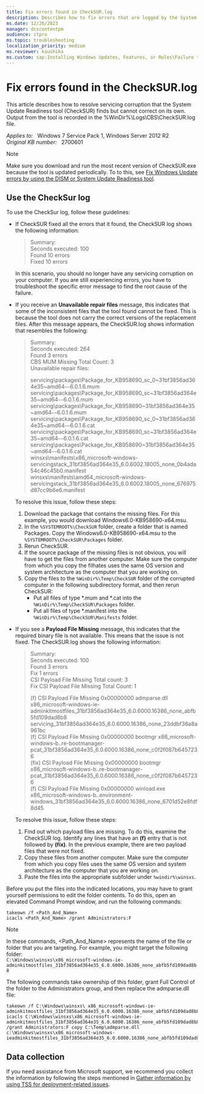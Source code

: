 ```yaml
---
title: Fix errors found in CheckSUR.log
description: Describes how to fix errors that are logged by the System Update Readiness tool (CheckSUR) but remain unresolved.
ms.date: 12/26/2023
manager: dcscontentpm
audience: itpro
ms.topic: troubleshooting
localization_priority: medium
ms.reviewer: kaushika
ms.custom: sap:Installing Windows Updates, Features, or Roles\Failure to install Windows Updates, csstroubleshoot
---
```

# Fix errors found in the CheckSUR.log

This article describes how to resolve servicing corruption that the System Update Readiness tool (CheckSUR) finds but cannot correct on its own. Output from the tool is recorded in the %WinDir%\Logs\CBS\CheckSUR.log file.

_Applies to:_ &nbsp; Windows 7 Service Pack 1, Windows Server 2012 R2  
_Original KB number:_ &nbsp; 2700601

> [!NOTE]
> Make sure you download and run the most recent version of CheckSUR.exe because the tool is updated periodically. To to this, see [Fix Windows Update errors by using the DISM or System Update Readiness tool](../../windows-server/deployment/fix-windows-update-errors.md).

## Use the CheckSur log

To use the CheckSur log, follow these guidelines:

- If CheckSUR fixed all the errors that it found, the CheckSUR log shows the following information:

    > Summary:  
    Seconds executed: 100  
    Found 10 errors  
    Fixed 10 errors

    In this scenario, you should no longer have any servicing corruption on your computer. If you are still experiencing errors, you have to troubleshoot the specific error message to find the root cause of the failure.

- If you receive an **Unavailable repair files** message, this indicates that some of the inconsistent files that the tool found cannot be fixed. This is because the tool does not carry the correct versions of the replacement files. After this message appears, the CheckSUR.log shows information that resembles the following:

    > Summary:  
    Seconds executed: 264  
    Found 3 errors  
    CBS MUM Missing Total Count: 3  
    Unavailable repair files:
    >
    > servicing\packages\Package_for_KB958690_sc_0~31bf3856ad364e35~amd64`~~`6.0.1.6.mum  
    servicing\packages\Package_for_KB958690_sc~31bf3856ad364e35~amd64`~~`6.0.1.6.mum  
    servicing\packages\Package_for_KB958690~31bf3856ad364e35~amd64`~~`6.0.1.6.mum  
    servicing\packages\Package_for_KB958690_sc_0~31bf3856ad364e35~amd64`~~`6.0.1.6.cat  
    servicing\packages\Package_for_KB958690_sc~31bf3856ad364e35~amd64`~~`6.0.1.6.cat  
    servicing\packages\Package_for_KB958690~31bf3856ad364e35~amd64`~~`6.0.1.6.cat  
    winsxs\manifests\x86_microsoft-windows-servicingstack_31bf3856ad364e35_6.0.6002.18005_none_0b4ada54c46c45b0.manifest  
    winsxs\manifests\amd64_microsoft-windows-servicingstack_31bf3856ad364e35_6.0.6002.18005_none_676975d87cc9b6e6.manifest

    To resolve this issue, follow these steps:

    1. Download the package that contains the missing files. For this example, you would download Windows6.0-KB958690-x64.msu.
    2. In the `%SYSTEMROOT%\CheckSUR` folder, create a folder that is named Packages. Copy the Windows6.0-KB958690-x64.msu to the  `%SYSTEMROOT%\CheckSUR\Packages` folder.
    3. Rerun CheckSUR.
    4. If the source package of the missing files is not obvious, you will have to get the files from another computer. Make sure the computer from which you copy the filhates uses the same OS version and system architecture as the computer that you are working on.
    5. Copy the files to the `%WinDir%\Temp\CheckSUR` folder of the corrupted computer in the following subdirectory format, and then rerun CheckSUR:
        - Put all files of type *.mum and *.cat into the `%WinDir%\Temp\CheckSUR\Packages` folder.
        - Put all files of type *.manifest into the `%WinDir%\Temp\CheckSUR\Manifests` folder.

- If you see a **Payload File Missing** message, this indicates that the required binary file is not available. This means that the issue is not fixed. The CheckSUR.log shows the following information:

    > Summary:  
    Seconds executed: 100  
    Found 3 errors  
    Fix 1 errors  
    CSI Payload File Missing Total count: 3  
    Fix CSI Payload File Missing Total Count: 1
    >
    > (f) CSI Payload File Missing 0x00000000 admparse.dll x86_microsoft-windows-ie-adminkitmostfiles_31bf3856ad364e35_6.0.6000.16386_none_abfb5fd109dad8b8 servicing_31bf3856ad364e35_6.0.6000.16386_none_23ddbf36a8a961bc  
    (f) CSI Payload File Missing 0x00000000 bootmgr x86_microsoft-windows-b..re-bootmanager-pcat_31bf3856ad364e35_6.0.6000.16386_none_c0f2f087b6457236  
    (fix) CSI Payload File Missing 0x00000000 bootmgr x86_microsoft-windows-b..re-bootmanager-pcat_31bf3856ad364e35_6.0.6000.16386_none_c0f2f087b6457236  
    (f) CSI Payload File Missing 0x00000000 winload.exe x86_microsoft-windows-b..environment-windows_31bf3856ad364e35_6.0.6000.16386_none_6701d52e8fdf8d45

    To resolve this issue, follow these steps:

    1. Find out which payload files are missing. To do this, examine the CheckSUR log. Identify any lines that have an **(f)** entry that is not followed by **(fix)**. In the previous example, there are two payload files that were not fixed.
    2. Copy these files from another computer. Make sure the computer from which you copy files uses the same OS version and system architecture as the computer that you are working on.
    3. Paste the files into the appropriate subfolder under `%windir%\winsxs`.

Before you put the files into the indicated locations, you may have to grant yourself permissions to edit the folder contents. To do this, open an elevated Command Prompt window, and run the following commands:

```console
takeown /f <Path_And_Name>
icacls <Path_And_Name> /grant Administrators:F
```

> [!NOTE]
> In these commands, \<Path_And_Name> represents the name of the file or folder that you are targeting. For example, you might target the following folder:  
> `C:\Windows\winsxs\x86_microsoft-windows-ie-adminkitmostfiles_31bf3856ad364e35_6.0.6000.16386_none_abfb5fd109dad8b8`

The following commands take ownership of this folder, grant Full Control of the folder to the Administrators group, and then replace the admparse.dll file:

```console
takeown /f C:\Windows\winsxs\ x86_microsoft-windows-ie-adminkitmostfiles_31bf3856ad364e35_6.0.6000.16386_none_abfb5fd109dad8b8
icacls C:\Windows\winsxs\x86_microsoft-windows-ie-adminkitmostfiles_31bf3856ad364e35_6.0.6000.16386_none_abfb5fd109dad8b8 /grant Administrators:F copy C:\Temp\admparse.dll c:\Windows\winsxs\x86_microsoft-windows-ieadminkitmostfiles_31bf3856ad364e35_6.0.6000.16386_none_abfb5fd109dad8b8\admparse.dll
```

## Data collection

If you need assistance from Microsoft support, we recommend you collect the information by following the steps mentioned in [Gather information by using TSS for deployment-related issues](../windows-troubleshooters/gather-information-using-tss-deployment.md).
